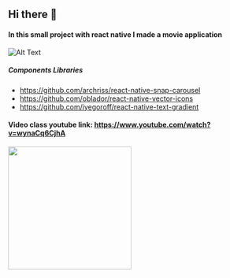## Hi there :wave: 


#### In this small project with react native I made a movie application

![Alt Text](https://media.giphy.com/media/2kEfMWeUVjwUSruMEM/giphy.gif)
##### Components Libraries 
- https://github.com/archriss/react-native-snap-carousel
- https://github.com/oblador/react-native-vector-icons
- https://github.com/iyegoroff/react-native-text-gradient


#### Video class youtube link: https://www.youtube.com/watch?v=wynaCq6CjhA
<img src="https://www.appstud.com/wp-content/uploads/2018/03/React-Native-Titre.png" width="250">
